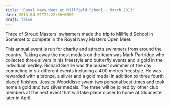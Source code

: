 ```yaml
---
title: "Royal Navy Meet at Millfield School - March 2013"
date: 2013-04-01T22:22:00+0000
draft: false
---
```

Three of Stroud Masters' swimmers made the trip to Millfield School in Somerset to compete in the Royal Navy Masters Open Meet.



This annual event is run for charity and attracts swimmers from around the country. Taking away the most medals on the team was Mark Partridge who collected three silvers in his freestyle and butterfly events and a gold in the individual medley. Richard Searle was the busiest swimmer of the day competing in six different events including a 400 metres freestyle. He was rewarded with a bronze, a silver and a gold medal in addition to three fourth placed finishes. Jessica Wooddisse swam two personal best times and took home a gold and two silver medals. The three will be joined by other club members at the next event that will take place closer to home at Gloucester later in April.

